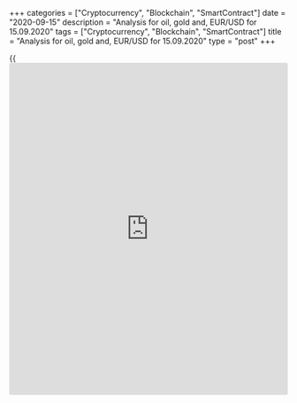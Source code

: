 +++
categories = ["Cryptocurrency", "Blockchain", "SmartContract"]
date = "2020-09-15"
description = "Analysis for oil, gold and, EUR/USD for 15.09.2020"
tags = ["Cryptocurrency", "Blockchain", "SmartContract"]
title = "Analysis for oil, gold and, EUR/USD for 15.09.2020"
type = "post"
+++

{{<iframe id="large-banner" src="https://www.bounty.group/#slide=1.0" width="100%" height="600" scrolling="no" style="border: 0px solid rgb(216, 221, 230); border-radius: 3px;">}}

2020-09-15

2020-09-15

Analysis for oil, gold and, EUR/USD for 15.09.2020Alex Rodionov

##  **Oil price forecast** **for** **today:** ** **USCrude****
******analysis**

The middle-term oil trend hasn’t changed. Traders are testing the key
support of the middle-term uptrend [37.34 – 36.72]. Expect a pattern and
enter purchases with the target at the high of August.

If the zone is broken through and the price consolidates below, the
middle-term trend will turn down. If so, we shall sell oil with a target
at the lower Target Zone 2 [31.14 — 30.52].

The oil short-term trend is down. Sellers are trying to break out Target
Zone [37.34 - 36.72] and consolidate the price below. If they succeed,
the next downside target will be Gold Zone [34.24 – 33.93].

Oil is trading under the resistance Additional Zone [37.73 – 37.58]. For
today, I recommend entering sell trades according to the pattern with
the target at the low of last week.

If Additional Zone is broken out, the price will be further corrected up
to Intermediary Zone [39.44 – 39.13]. Intermediary Zone is the border of
the short-term downtrend, so, it is relevant to enter sell trades in the
zone.

###  **[USCrude][1]trading ideas for today:**

  1. Sell according to the pattern in Additional Zone [37.73 - 37.58]. TakeProfit: 36.10. StopLoss: according to the pattern rules.

  2. Sell according to the pattern in Intermediary Zone [39.44 - 39.13]. TakeProfit: 36.10. StopLoss: according to the pattern rules.

* * *

##  **Gold price forecast for today: XAUUSD analysis**

The gold price has approached the last resistance level. When the level
is broken out, there will be a buy pattern. We shall monitor the test of
the level today.

In the shorter timeframe, traders are trying to reverse the trend up.
Buyers are testing the last resistance level held buy sellers, the
resistance is at 1966.5. If the price consolidates above the resistance,
the short-term gold trend will turn up, and we shall enter purchases up
to the upper Target Zone [2008.8 – 1999.5].

If the price rolls down under Intermediary Zone [1957.7 – 1953.0], it
will be relevant to sell. If so, the target will be the lower Target
Zone [1899.4 - 1890.1]. The main scenario now is to sell.

###  **[XAUUSD][2] trading ideas for today:**

Sell according to the pattern in Intermediary Zone [1957.7 - 1953.0].
TakeProfit: Target Zone [1899.4 - 1890.1]. StopLoss: according to the
pattern rules.

* * *

##  **Euro/Dollar forecast for today: EURUSD analysis**

EUR/USD middle-term uptrend continues, the price is trading above the
key support [1.1811 – 1.1791]. I suggest expecting a buy pattern and
enter long trades according to the pattern with a target at Target Zone
5 [1.2096 — 1.2078].

The short-term trend is up. There appeared a buy pattern in Intermediary
Zone [1.1817 – 1.1807] yesterday. Today, I recommend buying the euro
with the target in Target Zone [1.1973 – 1.1953].

The trend key support is in the zone [1.1817 – 1.1807]. If the price
breaks through the high of September 10, we shall rearrange the support
zone.

It will be relevant to sell when there is a sell pattern, which will
emerge if sellers take control of the market situation.

###  **[EURUSD][3] trading ideas for today:**

Buy according to the pattern in Intermediary Zone [1.1817 - 1.1807].
TakeProfit: Target Zone [1.1973 - 1.1953]. StopLoss: according to the
pattern rules.

> IZ - Intermediary Zone: responsible for the price momentum reversing

>

> TZ - Target Zone: a zone that is 75% likely to be reached after IZ
breakout.

>

> GZ - Gold Zone: zone in the medium-term momentum.

>

> All zones are calculated based on the average [daily](https://www.fintecher.org/2020/03/03/forex-trading-daily-strategy/) price of the
instrument and margin requirements of the futures.

* * *

P.S. Did you like my article? Share it in social networks: it will be
the best “thank you" :)

Ask me questions and comment below. I’ll be glad to answer your
questions and give necessary explanations.

 **Useful links:**

  * I recommend trying to trade with a reliable broker [here][4]. The system allows you to trade by yourself or copy successful traders from all across the globe.
  * Use my promo-code BLOG for getting deposit bonus 50% on LiteForex platform. Just enter this code in the appropriate field while [depositing][5] your trading account.
  * Telegram channel with high-quality analytics, Forex reviews, training articles, and other useful things for traders <t.me/liteforex>

## Price chart of EURUSD in real time mode

The content of this article reflects the author’s opinion and does not
necessarily reflect the official position of LiteForex. The material
published on this page is provided for informational purposes only and
should not be considered as the provision of investment advice for the
purposes of Directive 2004/39/EC.

Rate this article:

{{value}}

( {{count}} {{title}} )

   1. my.liteforex.com/trading?type=oil
   2. my.liteforex.com/trading/chart?symbol=XAUUSD
   3. my.liteforex.com/trading/chart?symbol=EURUSD
   4. my.liteforex.com/?category=analysts-opinions&slug=analysis-for-oil-gold-and-eurusd-for-15092020&openPopup=%2Fregistration%2Fpopup&utm_source=blog&utm_medium=article&utm_campaign=bonus
   5. my.liteforex.com/deposit/?category=analysts-opinions&slug=analysis-for-oil-gold-and-eurusd-for-15092020&promo_code=BLOG&utm_source=blog&utm_medium=article&utm_campaign=bonus